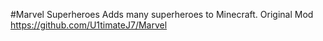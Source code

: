#Marvel Superheroes
Adds many superheroes to Minecraft.
Original Mod <https://github.com/U1timateJ7/Marvel>
